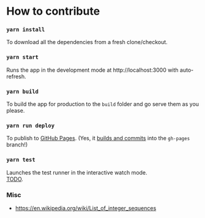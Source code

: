 # How to contribute

### `yarn install`

To download all the dependencies from a fresh clone/checkout.

### `yarn start`

Runs the app in the development mode at http://localhost:3000 with auto-refresh.

### `yarn build`

To build the app for production to the `build` folder and go serve them as you please.

### `yarn run deploy`

To publish to [GitHub Pages](https://gumgl.github.io/milestones/). (Yes, it [builds and commits](https://create-react-app.dev/docs/deployment/#github-pages) into the `gh-pages` branch!)


### `yarn test`

Launches the test runner in the interactive watch mode.\
[TODO](https://facebook.github.io/create-react-app/docs/running-tests).

### Misc

- https://en.wikipedia.org/wiki/List_of_integer_sequences
